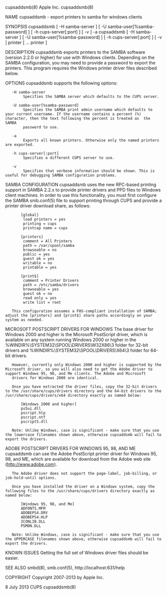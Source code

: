 cupsaddsmb(8)                                                                                     Apple Inc.                                                                                    cupsaddsmb(8)



NAME
       cupsaddsmb - export printers to samba for windows clients


SYNOPSIS
       cupsaddsmb [ -H samba-server ] [ -U samba-user[%samba-password] ] [ -h cups-server[:port] ] [ -v ] -a
       cupsaddsmb [ -H samba-server ] [ -U samba-user[%samba-password] ] [ -h cups-server[:port] ] [ -v ] printer [ ... printer ]


DESCRIPTION
       cupsaddsmb  exports  printers  to  the  SAMBA  software (version 2.2.0 or higher) for use with Windows clients. Depending on the SAMBA configuration, you may need to provide a password to export the
       printers. This program requires the Windows printer driver files described below.


OPTIONS
       cupsaddsmb supports the following options:

       -H samba-server
            Specifies the SAMBA server which defaults to the CUPS server.

       -U samba-user[%samba-password]
            Specifies the SAMBA print admin username which defaults to your current username. If the username contains a percent (%) character, then the text following the percent is treated as  the  SAMBA
            password to use.

       -a
            Exports all known printers. Otherwise only the named printers are exported.

       -h cups-server[:port]
            Specifies a different CUPS server to use.

       -v
            Specifies that verbose information should be shown. This is useful for debugging SAMBA configuration problems.


SAMBA CONFIGURATION
       cupsaddsmb  uses  the  new RPC-based printing support in SAMBA 2.2.x to provide printer drivers and PPD files to Windows client machines. In order to use this functionality, you must first configure
       the SAMBA smb.conf(5) file to support printing through CUPS and provide a printer driver download share, as follows:

           [global]
            load printers = yes
            printing = cups
            printcap name = cups

           [printers]
            comment = All Printers
            path = /var/spool/samba
            browseable = no
            public = yes
            guest ok = yes
            writable = no
            printable = yes

           [print$]
            comment = Printer Drivers
            path = /etc/samba/drivers
            browseable = yes
            guest ok = no
            read only = yes
            write list = root

       This configuration assumes a FHS-compliant installation of SAMBA; adjust the [printers] and [print$] share paths accordingly on your system as needed.


MICROSOFT POSTSCRIPT DRIVERS FOR WINDOWS
       The base driver for Windows 2000 and higher is the Microsoft PostScript driver, which is available on any system running Windows 2000 or higher in the %WINDIR%\SYSTEM32\SPOOL\DRIVERS\W32X86\3 folder
       for 32-bit drivers and %WINDIR%\SYSTEM32\SPOOL\DRIVERS\X64\3 folder for 64-bit drivers.

       However, currently only Windows 2000 and higher is supported by the Microsoft driver, so you will also need to get the Adobe driver to support Windows 95, 98, and Me clients. The Adobe and Microsoft
       drivers for Windows 2000 are identical.

       Once you have extracted the driver files, copy the 32-bit drivers to the /usr/share/cups/drivers directory and the 64-bit drivers to the /usr/share/cups/drivers/x64 directory exactly as named below:

           [Windows 2000 and higher]
           ps5ui.dll
           pscript.hlp
           pscript.ntf
           pscript5.dll

       Note: Unlike Windows, case is significant - make sure that you use the lowercase filenames shown above, otherwise cupsaddsmb will fail to export the drivers.


ADOBE POSTSCRIPT DRIVERS FOR WINDOWS 95, 98, AND ME
       cupsaddsmb can use the Adobe PostScript printer driver for Windows 95, 98, and ME, which are available for download from the Adobe web site (http://www.adobe.com).

       The Adobe driver does not support the page-label, job-billing, or job-hold-until options.

       Once you have installed the driver on a Windows system, copy the following files to the /usr/share/cups/drivers directory exactly as named below:

           [Windows 95, 98, and Me]
           ADFONTS.MFM
           ADOBEPS4.DRV
           ADOBEPS4.HLP
           ICONLIB.DLL
           PSMON.DLL

       Note: Unlike Windows, case is significant - make sure that you use the UPPERCASE filenames shown above, otherwise cupsaddsmb will fail to export the drivers.


KNOWN ISSUES
       Getting the full set of Windows driver files should be easier.


SEE ALSO
       smbd(8), smb.conf(5), http://localhost:631/help


COPYRIGHT
       Copyright 2007-2013 by Apple Inc.



8 July 2013                                                                                          CUPS                                                                                       cupsaddsmb(8)
